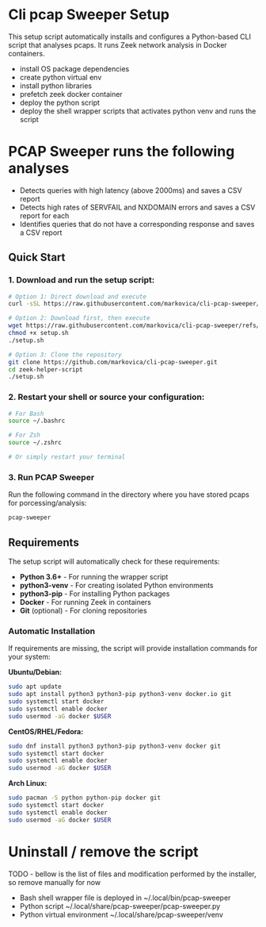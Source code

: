 # Cli pcap Sweeper Setup

This setup script automatically installs and configures a Python-based CLI script that analyses pcaps. It runs Zeek network analysis in Docker containers.
* install OS package dependencies
* create python virtual env
* install python libraries
* prefetch zeek docker container
* deploy the python script
* deploy the shell wrapper scripts that activates python venv and runs the script

# PCAP Sweeper runs the following analyses

* Detects queries with high latency (above 2000ms) and saves a CSV report
* Detects high rates of SERVFAIL and NXDOMAIN errors and saves a CSV report for each
* Identifies queries that do not have a corresponding response and saves a CSV report



## Quick Start

### 1. Download and run the setup script:

```bash
# Option 1: Direct download and execute
curl -sSL https://raw.githubusercontent.com/markovica/cli-pcap-sweeper/refs/heads/main/installer.sh | bash

# Option 2: Download first, then execute
wget https://raw.githubusercontent.com/markovica/cli-pcap-sweeper/refs/heads/main/installer.sh
chmod +x setup.sh
./setup.sh

# Option 3: Clone the repository
git clone https://github.com/markovica/cli-pcap-sweeper.git
cd zeek-helper-script
./setup.sh
```

### 2. Restart your shell or source your configuration:

```bash
# For Bash
source ~/.bashrc

# For Zsh
source ~/.zshrc

# Or simply restart your terminal
```

### 3. Run PCAP Sweeper

Run the following command in the directory where you have stored pcaps for porcessing/analysis:
```bash
pcap-sweeper
```

## Requirements

The setup script will automatically check for these requirements:

- **Python 3.6+** - For running the wrapper script
- **python3-venv** - For creating isolated Python environments
- **python3-pip** - For installing Python packages
- **Docker** - For running Zeek in containers
- **Git** (optional) - For cloning repositories

### Automatic Installation

If requirements are missing, the script will provide installation commands for your system:

**Ubuntu/Debian:**
```bash
sudo apt update
sudo apt install python3 python3-pip python3-venv docker.io git
sudo systemctl start docker
sudo systemctl enable docker
sudo usermod -aG docker $USER
```

**CentOS/RHEL/Fedora:**
```bash
sudo dnf install python3 python3-pip python3-venv docker git
sudo systemctl start docker
sudo systemctl enable docker
sudo usermod -aG docker $USER
```


**Arch Linux:**
```bash
sudo pacman -S python python-pip docker git
sudo systemctl start docker
sudo systemctl enable docker
sudo usermod -aG docker $USER
```

# Uninstall / remove the script

TODO - bellow is the list of files and modification performed by the installer, so remove manually for now
* Bash shell wrapper file is deployed in ~/.local/bin/pcap-sweeper
* Python script ~/.local/share/pcap-sweeper/pcap-sweeper.py
* Python virtual environment ~/.local/share/pcap-sweeper/venv
